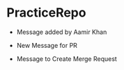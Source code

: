 # PracticeRepo

- Message added by Aamir Khan

- New Message for PR

- Message to Create Merge Request